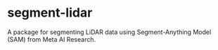# segment-lidar
A package for segmenting LiDAR data using Segment-Anything Model (SAM) from Meta AI Research.
